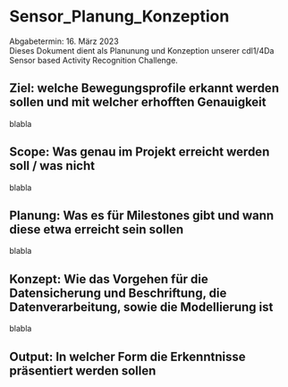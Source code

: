 # Sensor_Planung_Konzeption
Abgabetermin: 16. März 2023  
Dieses Dokument dient als Planunung und Konzeption unserer cdl1/4Da Sensor based Activity Recognition Challenge.

## Ziel: welche Bewegungsprofile erkannt werden sollen und mit welcher erhofften Genauigkeit
blabla

## Scope: Was genau im Projekt erreicht werden soll / was nicht
blabla

## Planung: Was es für Milestones gibt und wann diese etwa erreicht sein sollen 
blabla

## Konzept: Wie das Vorgehen für die Datensicherung und Beschriftung, die Datenverarbeitung, sowie die Modellierung ist
blabla

## Output: In welcher Form die Erkenntnisse präsentiert werden sollen 
